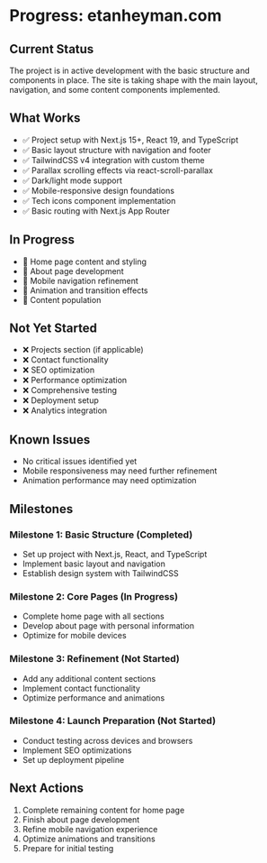 # Progress: etanheyman.com

## Current Status

The project is in active development with the basic structure and components in place. The site is taking shape with the main layout, navigation, and some content components implemented.

## What Works

- ✅ Project setup with Next.js 15+, React 19, and TypeScript
- ✅ Basic layout structure with navigation and footer
- ✅ TailwindCSS v4 integration with custom theme
- ✅ Parallax scrolling effects via react-scroll-parallax
- ✅ Dark/light mode support
- ✅ Mobile-responsive design foundations
- ✅ Tech icons component implementation
- ✅ Basic routing with Next.js App Router

## In Progress

- 🔄 Home page content and styling
- 🔄 About page development
- 🔄 Mobile navigation refinement
- 🔄 Animation and transition effects
- 🔄 Content population

## Not Yet Started

- ❌ Projects section (if applicable)
- ❌ Contact functionality
- ❌ SEO optimization
- ❌ Performance optimization
- ❌ Comprehensive testing
- ❌ Deployment setup
- ❌ Analytics integration

## Known Issues

- No critical issues identified yet
- Mobile responsiveness may need further refinement
- Animation performance may need optimization

## Milestones

### Milestone 1: Basic Structure (Completed)

- Set up project with Next.js, React, and TypeScript
- Implement basic layout and navigation
- Establish design system with TailwindCSS

### Milestone 2: Core Pages (In Progress)

- Complete home page with all sections
- Develop about page with personal information
- Optimize for mobile devices

### Milestone 3: Refinement (Not Started)

- Add any additional content sections
- Implement contact functionality
- Optimize performance and animations

### Milestone 4: Launch Preparation (Not Started)

- Conduct testing across devices and browsers
- Implement SEO optimizations
- Set up deployment pipeline

## Next Actions

1. Complete remaining content for home page
2. Finish about page development
3. Refine mobile navigation experience
4. Optimize animations and transitions
5. Prepare for initial testing
